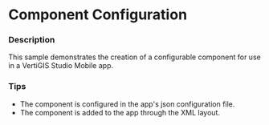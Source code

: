 ﻿# Component Configuration

### Description
This sample demonstrates the creation of a configurable component for use in a VertiGIS Studio Mobile app.

### Tips
- The component is configured in the app's json configuration file.
- The component is added to the app through the XML layout.
